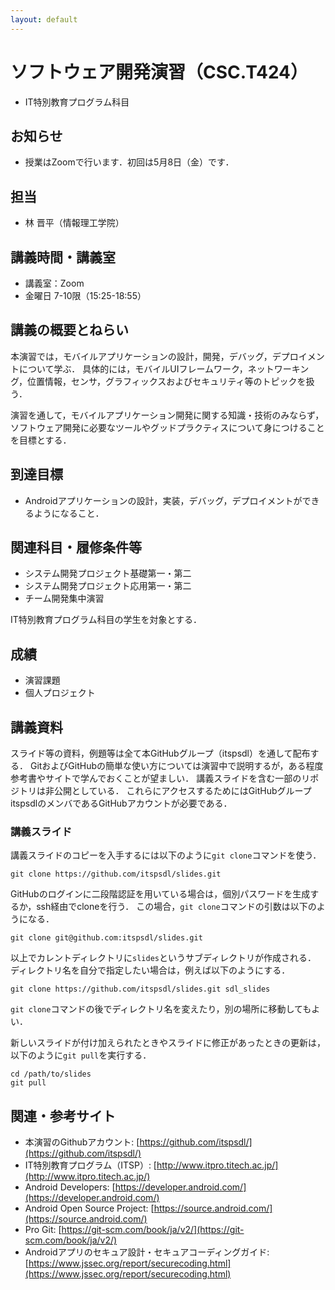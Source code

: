 ```yaml
---
layout: default
---
```

# ソフトウェア開発演習（CSC.T424）

* IT特別教育プログラム科目

## お知らせ

* 授業はZoomで行います．初回は5月8日（金）です．

## 担当

* 林 晋平（情報理工学院）

## 講義時間・講義室

* 講義室：Zoom
* 金曜日 7-10限（15:25-18:55）

## 講義の概要とねらい

本演習では，モバイルアプリケーションの設計，開発，デバッグ，デプロイメントについて学ぶ．
具体的には，モバイルUIフレームワーク，ネットワーキング，位置情報，センサ，グラフィックスおよびセキュリティ等のトピックを扱う．

演習を通して，モバイルアプリケーション開発に関する知識・技術のみならず，ソフトウェア開発に必要なツールやグッドプラクティスについて身につけることを目標とする．

## 到達目標

* Androidアプリケーションの設計，実装，デバッグ，デプロイメントができるようになること．

## 関連科目・履修条件等

* システム開発プロジェクト基礎第一・第二
* システム開発プロジェクト応用第一・第二
* チーム開発集中演習

IT特別教育プログラム科目の学生を対象とする．

## 成績

* 演習課題
* 個人プロジェクト

## 講義資料

スライド等の資料，例題等は全て本GitHubグループ（itspsdl）を通して配布する．
GitおよびGitHubの簡単な使い方については演習中で説明するが，ある程度参考書やサイトで学んでおくことが望ましい．
講義スライドを含む一部のリポジトリは非公開としている．
これらにアクセスするためにはGitHubグループitspsdlのメンバであるGitHubアカウントが必要である．

### 講義スライド

講義スライドのコピーを入手するには以下のように`git clone`コマンドを使う．

    git clone https://github.com/itspsdl/slides.git

GitHubのログインに二段階認証を用いている場合は，個別パスワードを生成するか，ssh経由でcloneを行う．
この場合，`git clone`コマンドの引数は以下のようになる．

    git clone git@github.com:itspsdl/slides.git

以上でカレントディレクトリに`slides`というサブディレクトリが作成される．
ディレクトリ名を自分で指定したい場合は，例えば以下のようにする．

    git clone https://github.com/itspsdl/slides.git sdl_slides

`git clone`コマンドの後でディレクトリ名を変えたり，別の場所に移動してもよい．

新しいスライドが付け加えられたときやスライドに修正があったときの更新は，以下のように`git pull`を実行する．

    cd /path/to/slides
    git pull

## 関連・参考サイト

* 本演習のGithubアカウント: [https://github.com/itspsdl/](https://github.com/itspsdl/)
* IT特別教育プログラム（ITSP）: [http://www.itpro.titech.ac.jp/](http://www.itpro.titech.ac.jp/)
* Android Developers: [https://developer.android.com/](https://developer.android.com/)
* Android Open Source Project: [https://source.android.com/](https://source.android.com/)
* Pro Git: [https://git-scm.com/book/ja/v2/](https://git-scm.com/book/ja/v2/)
* Androidアプリのセキュア設計・セキュアコーディングガイド: [https://www.jssec.org/report/securecoding.html](https://www.jssec.org/report/securecoding.html)
